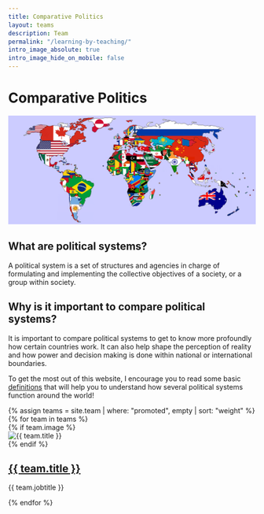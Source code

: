 ```yaml
---
title: Comparative Politics
layout: teams
description: Team
permalink: "/learning-by-teaching/"
intro_image_absolute: true
intro_image_hide_on_mobile: false
---
```



# Comparative Politics <br>

<img src='/images/world.png' width=600 aligned=right>


## What are political systems? <br>

A political system is a set of structures and agencies in charge of formulating and implementing the collective objectives of a society, or a group within society. 


## Why is it important to compare political systems? <br>

It is important to compare political systems to get to know more profoundly how certain countries work. It can also help shape the perception of reality and how power and decision making is done within national or international boundaries. 

To get the most out of this website, I encourage you to read some basic [definitions](/learning-by-teaching/definitions/) that will help you to understand how several political systems function around the world!

<div>
    <div class="row pt-6 pb-6">
        {% assign teams = site.team | where: "promoted", empty | sort: "weight" %}
        {% for team in teams %}
        <div class="col-12 col-md-4 mb-3">
            <div class="team team-summary">
                {% if team.image %}
                <div class="team-image">
                    <img width="60" height="60" alt="{{ team.title }}" class="img-fluid mb-2" src="{{ team.image | relative_url }}" />
                </div>
                {% endif %}
                <div class="team-meta">
                    <h2 class="team-name"><a href="{{ team.url | relative_url }}">{{ team.title }}</a></h2>
                    <p class="team-description">{{ team.jobtitle }}</p>
                </div>
            </div>
        </div>
        {% endfor %}
    </div>
</div>
